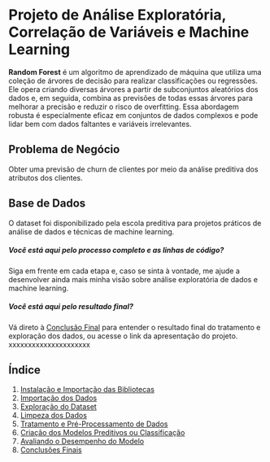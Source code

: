 # Projeto de Análise Exploratória, Correlação de Variáveis e Machine Learning

**Random Forest** é um algoritmo de aprendizado de máquina que utiliza uma coleção de árvores de decisão para realizar classificações ou regressões. Ele opera criando diversas árvores a partir de subconjuntos aleatórios dos dados e, em seguida, combina as previsões de todas essas árvores para melhorar a precisão e reduzir o risco de overfitting. Essa abordagem robusta é especialmente eficaz em conjuntos de dados complexos e pode lidar bem com dados faltantes e variáveis irrelevantes.

## Problema de Negócio

Obter uma previsão de churn de clientes por meio da análise preditiva dos atributos dos clientes.

## Base de Dados

O dataset foi disponibilizado pela escola preditiva para projetos práticos de análise de dados e técnicas de machine learning.

##### Você está aqui pelo processo completo e as linhas de código?

Siga em frente em cada etapa e, caso se sinta à vontade, me ajude a desenvolver ainda mais minha visão sobre análise exploratória de dados e machine learning.

##### Você está aqui pelo resultado final?

Vá direto à [Conclusão Final](#conclusão-final) para entender o resultado final do tratamento e exploração dos dados, ou acesse o link da apresentação do projeto. xxxxxxxxxxxxxxxxxxxxx

## Índice

1. [Instalação e Importação das Bibliotecas](src/importacao_bibliotecas.py)
2. [Importação dos Dados](src/importacao_dados.py)
3. [Exploração do Dataset](src/exploracao_dataset.py)
4. [Limpeza dos Dados](src/limpeza_dados.py)
5. [Tratamento e Pré-Processamento de Dados](src/pre_processamento_dados.py)
6. [Criação dos Modelos Preditivos ou Classificação](src/criacao_modelos.py)
7. [Avaliando o Desempenho do Modelo](src/avaliacao_modelo.py)
8. [Conclusões Finais](conclusoes_finais.py)